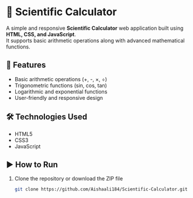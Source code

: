 # 🔢 Scientific Calculator

A simple and responsive **Scientific Calculator** web application built using **HTML, CSS, and JavaScript**.  
It supports basic arithmetic operations along with advanced mathematical functions.

## 🚀 Features
- Basic arithmetic operations (+, -, ×, ÷)
- Trigonometric functions (sin, cos, tan)
- Logarithmic and exponential functions
- User-friendly and responsive design

## 🛠️ Technologies Used
- HTML5  
- CSS3  
- JavaScript  

## ▶️ How to Run
1. Clone the repository or download the ZIP file  
   ```bash
   git clone https://github.com/Aishaali184/Scientific-Calculator.git
